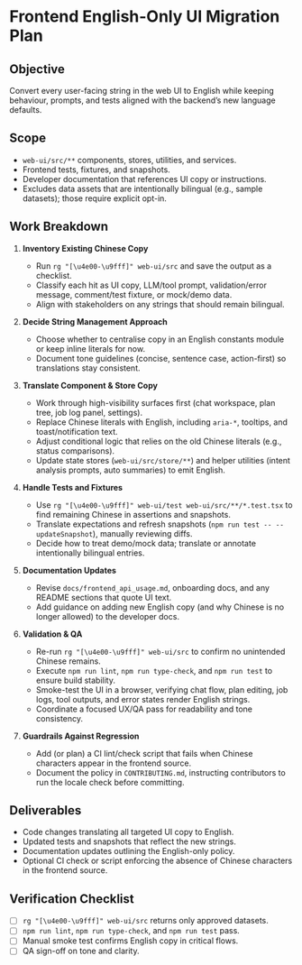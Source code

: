 # Frontend English-Only UI Migration Plan

## Objective
Convert every user-facing string in the web UI to English while keeping behaviour, prompts, and tests aligned with the backend’s new language defaults.

## Scope
- `web-ui/src/**` components, stores, utilities, and services.
- Frontend tests, fixtures, and snapshots.
- Developer documentation that references UI copy or instructions.
- Excludes data assets that are intentionally bilingual (e.g., sample datasets); those require explicit opt-in.

## Work Breakdown

1. **Inventory Existing Chinese Copy**
   - Run `rg "[\u4e00-\u9fff]" web-ui/src` and save the output as a checklist.
   - Classify each hit as UI copy, LLM/tool prompt, validation/error message, comment/test fixture, or mock/demo data.
   - Align with stakeholders on any strings that should remain bilingual.

2. **Decide String Management Approach**
   - Choose whether to centralise copy in an English constants module or keep inline literals for now.
   - Document tone guidelines (concise, sentence case, action-first) so translations stay consistent.

3. **Translate Component & Store Copy**
   - Work through high-visibility surfaces first (chat workspace, plan tree, job log panel, settings).
   - Replace Chinese literals with English, including `aria-*`, tooltips, and toast/notification text.
   - Adjust conditional logic that relies on the old Chinese literals (e.g., status comparisons).
   - Update state stores (`web-ui/src/store/**`) and helper utilities (intent analysis prompts, auto summaries) to emit English.

4. **Handle Tests and Fixtures**
   - Use `rg "[\u4e00-\u9fff]" web-ui/test web-ui/src/**/*.test.tsx` to find remaining Chinese in assertions and snapshots.
   - Translate expectations and refresh snapshots (`npm run test -- --updateSnapshot`), manually reviewing diffs.
   - Decide how to treat demo/mock data; translate or annotate intentionally bilingual entries.

5. **Documentation Updates**
   - Revise `docs/frontend_api_usage.md`, onboarding docs, and any README sections that quote UI text.
   - Add guidance on adding new English copy (and why Chinese is no longer allowed) to the developer docs.

6. **Validation & QA**
   - Re-run `rg "[\u4e00-\u9fff]" web-ui/src` to confirm no unintended Chinese remains.
   - Execute `npm run lint`, `npm run type-check`, and `npm run test` to ensure build stability.
   - Smoke-test the UI in a browser, verifying chat flow, plan editing, job logs, tool outputs, and error states render English strings.
   - Coordinate a focused UX/QA pass for readability and tone consistency.

7. **Guardrails Against Regression**
   - Add (or plan) a CI lint/check script that fails when Chinese characters appear in the frontend source.
   - Document the policy in `CONTRIBUTING.md`, instructing contributors to run the locale check before committing.

## Deliverables
- Code changes translating all targeted UI copy to English.
- Updated tests and snapshots that reflect the new strings.
- Documentation updates outlining the English-only policy.
- Optional CI check or script enforcing the absence of Chinese characters in the frontend source.

## Verification Checklist
- [ ] `rg "[\u4e00-\u9fff]" web-ui/src` returns only approved datasets.
- [ ] `npm run lint`, `npm run type-check`, and `npm run test` pass.
- [ ] Manual smoke test confirms English copy in critical flows.
- [ ] QA sign-off on tone and clarity.
